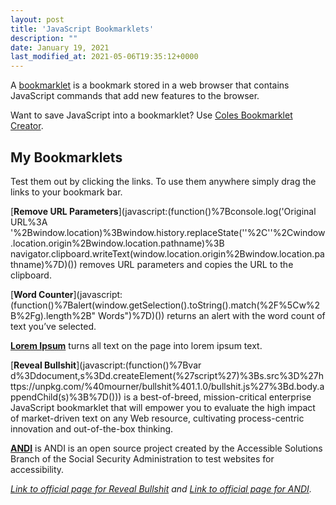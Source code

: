 ```yaml
---
layout: post
title: 'JavaScript Bookmarklets'
description: ""
date: January 19, 2021
last_modified_at: 2021-05-06T19:35:12+0000
---
```


A [bookmarklet](https://en.wikipedia.org/wiki/Bookmarklet) is a bookmark stored in a web browser that contains JavaScript commands that add new features to the browser.


Want to save JavaScript into a bookmarklet? Use [Coles Bookmarklet Creator](https://mrcoles.com/bookmarklet/).


## My Bookmarklets

Test them out by clicking the links. To use them anywhere simply drag the links to your bookmark bar.

[**Remove URL Parameters**](javascript:(function()%7Bconsole.log('Original URL%3A '%2Bwindow.location)%3Bwindow.history.replaceState(''%2C''%2Cwindow.location.origin%2Bwindow.location.pathname)%3B navigator.clipboard.writeText(window.location.origin%2Bwindow.location.pathname)%7D)()) removes URL parameters and copies the URL to the clipboard.

[**Word Counter**](javascript:(function()%7Balert(window.getSelection().toString().match(%2F%5Cw%2B%2Fg).length%2B" Words")%7D)()) returns an alert with the word count of text you’ve selected.

[**Lorem Ipsum**](javascript:(function()%7B%2F**%20replaces%20any%20text%20content%20with%20Lorem%20ipsum%20...*%20script%20is%20to%20be%20injected%20by%20bookmarklet*%20N.%20Landsteiner%2C%20mass%3Awerk%20-%20media%20environments%20%3Chttp%3A%2F%2Fwww.masswerk.at%3E*%2F(function()%20%7Bvar%20loremipsum%3D%5B'Lorem%20ipsum%20dolor%20sit%20amet%2C%20consectetur%20adipisicing%20elit%2C%20sed%20do%20eiusmod%20tempor%20incididunt%20ut%20labore%20et%20dolore%20magna%20aliqua.'%2C'Ut%20enim%20ad%20minim%20veniam%2C%20quis%20nostrud%20exercitation%20ullamco%20laboris%20nisi%20ut%20aliquip%20ex%20ea%20commodo%20consequat.'%2C'Duis%20aute%20irure%20dolor%20in%20reprehenderit%20in%20voluptate%20velit%20esse%20cillum%20dolore%20eu%20fugiat%20nulla%20pariatur.'%2C'Excepteur%20sint%20occaecat%20cupidatat%20non%20proident%2C%20sunt%20in%20culpa%20qui%20officia%20deserunt%20mollit%20anim%20id%20est%20laborum.'%2C'Nam%20facilisis%20enim.'%2C'Pellentesque%20in%20elit%20et%20lacus%20euismod%20dignissim.'%2C'Aliquam%20dolor%20pede%2C%20convallis%20eget%2C%20dictum%20a%2C%20blandit%20ac%2C%20urna.'%2C'Pellentesque%20sed%20nunc%20ut%20justo%20volutpat%20egestas.'%2C'Class%20aptent%20taciti%20sociosqu%20ad%20litora%20torquent%20per%20conubia%20nostra%2C%20per%20inceptos%20hymenaeos.'%2C'In%20erat.'%2C'Suspendisse%20potenti.'%2C'Fusce%20faucibus%20nibi%20sed%20nisi.'%2C'Phasellus%20faucibus%2C%20dui%20a%20cursus%20dapibus%2C%20mauris%20nulla%20euismod%20velit%2C%20a%20lobortis%20turpis%20arcu%20vel%20dui.'%2C'Pellentesque%20fermentum%20ultrices%20pede.'%2C'Donec%20auctor%20lectus%20eu%20arcu.'%2C'Curabitur%20non%20orci%20eget%20est%20porta%20gravida.'%2C'Aliquam%20pretium%20orci%20id%20nisi.'%2C'Duis%20faucibus%2C%20mi%20non%20adipiscing%20venenatis%2C%20erat%20urna%20aliquet%20elit%2C%20eu%20fringilla%20lacus%20tellus%20quis%20erat.'%2C'Nam%20tempus%20ornare%20lorem.'%2C'Nullam%20feugiat.'%2C'Praesent%20ut%20leo%20massa.'%2C'Donec%20mattis%2C%20enim%20at%20pharetra%20cursus%2C%20arcu%20est%20sodales%20magna%2C%20in%20volutpat%20erat%20quam%20at%20risus.'%2C'Maecenas%20metus%20magna%2C%20malesuada%20id%20sodales%20tempor%2C%20porta%20a%20elit.'%2C'Vestibulum%20ornare%20varius%20vestibulum.'%2C'Nam%20risus%20tortor%2C%20tempus%20in%20interdum%20id%2C%20varius%20non%20dolor.'%2C'Maecenas%20sed%20enim%20a%20arcu%20molestie%20sollicitudin.'%2C'Integer%20nulla%20eros%2C%20egestas%20sed%20gravida%20placerat%2C%20pellentesque%20ut%20arcu.'%2C'Curabitur%20auctor%20vehicula%20neque%20aliquet%20fermentum.'%2C'Nam%20in%20enim%20non%20odio%20volutpat%20mattis%20eget%20et%20diam.'%2C'Vestibulum%20sit%20amet%20turpis%20tellus.'%2C'In%20molestie%20mattis%20orci%20vitae%20sagittis.'%2C'Fusce%20vel%20est%20non%20erat%20auctor%20molestie.'%2C'Morbi%20aliquam%2C%20mauris%20a%20blandit%20convallis%2C%20nunc%20dui%20fermentum%20diam%2C%20et%20feugiat%20lorem%20tellus%20eget%20sem.'%2C'Pellentesque%20tincidunt%20feugiat%20egestas.'%2C'Suspendisse%20tincidunt%20blandit%20orci%2C%20nec%20convallis%20purus%20suscipit%20in.'%2C'Sed%20a%20diam%20at%20quam%20congue%20sagittis%20id%20laoreet%20augue.'%2C'Sed%20aliquet%20velit%20id%20tortor%20ultricies%20cursus%20ac%20at%20mi.'%2C'Nullam%20a%20nibi%20vitae%20odio%20pellentesque%20porttitor%20vitae%20quis%20dui.'%2C'Cras%20malesuada%20quam%20nec%20urna%20interdum%20in%20imperdiet%20neque%20luctus.'%2C'Duis%20elit%20nulla%2C%20sagittis%20vitae%20sagittis%20nec%2C%20fringilla%20nec%20augue.'%2C'Fusce%20mattis%20tortor%20ut%20massa%20ultrices%20venenatis.'%2C'Praesent%20tincidunt%20ante%20purus%2C%20ut%20molestie%20lacus.'%2C'Etiam%20rhoncus%20venenatis%20eros%2C%20in%20tempus%20urna%20tincidunt%20vel.'%2C'Praesent%20sit%20amet%20massa%20vitae%20dui%20feugiat%20ultricies.'%2C'Nulla%20imperdiet%20convallis%20sapien%2C%20et%20elementum%20ipsum%20semper%20vitae.'%2C'Donec%20ultricies%20auctor%20enim%20in%20laoreet.'%2C'Vestibulum%20vitae%20ipsum%20risus.'%2C'Proin%20lorem%20felis%2C%20semper%20at%20rutrum%20at%2C%20dapibus%20ut%20arcu.'%2C'Cras%20volutpat%20interdum%20venenatis.'%2C'Integer%20pulvinar%20metus%20laoreet%20enim%20aliquam%20ut%20lobortis%20erat%20rutrum.'%2C'Mauris%20dignissim%20sagittis%20metus%2C%20sed%20placerat%20ipsum%20cursus%20sit%20amet.'%2C'Vivamus%20iaculis%20malesuada%20metus%20vel%20volutpat.'%2C'Praesent%20pulvinar%20lacus%20vel%20dolor%20pellentesque%20sed%20consequat%20justo%20convallis.'%2C'Integer%20vel%20sapien%20a%20libero%20aliquet%20porttitor%20a%20in%20felis.'%2C'Nulla%20in%20ipsum%20quis%20felis%20lacinia%20vulputate.'%2C'Phasellus%20eu%20nisi%20nec%20erat%20hendrerit%20mattis%20in%20at%20nunc.'%2C'Nullam%20interdum%20tempus%20euismod.'%2C'Vivamus%20eleifend%20iaculis%20dui%20a%20feugiat.'%2C'Aenean%20sed%20diam%20diam.'%2C'Nullam%20sed%20aliquet%20purus.'%2C'Donec%20quis%20ultricies%20ligula.'%2C'Donec%20sit%20amet%20nisi%20enim.'%2C'Vestibulum%20neque%20nisi%2C%20venenatis%20sit%20amet%20fermentum%20ut%2C%20tempor%20at%20dolor.'%2C'Morbi%20varius%20hendrerit%20nunc%2C%20nec%20varius%20neque%20pellentesque%20eu.'%2C'Nulla%20nec%20urna%20in%20diam%20consectetur%20adipiscing%20nec%20in%20dui.'%2C'Quisque%20accumsan%20quam%20quis%20erat%20porta%20nec%20feugiat%20ipsum%20varius.'%2C'Suspendisse%20blandit%20diam%20dolor.'%2C'Sed%20interdum%2C%20tortor%20a%20egestas%20pellentesque%2C%20arcu%20sapien%20facilisis%20quam%2C%20ut%20ultrices%20lectus%20augue%20a%20nibi.'%2C'Etiam%20laoreet%2C%20massa%20eget%20ultrices%20ullamcorper%2C%20nisi%20odio%20luctus%20diam%2C%20sed%20vestibulum%20sem%20justo%20id%20nulla.'%2C'Vestibulum%20tempor%20vestibulum%20dui%2C%20sed%20fermentum%20libero%20vehicula%20sit%20amet.'%2C'Vestibulum%20vitae%20sem%20augue%2C%20et%20aliquet%20metus.'%2C'Donec%20cursus%20purus%20eget%20libero%20elementum%20suscipit.'%2C'Vivamus%20vehicula%20auctor%20tristique.'%2C'Vestibulum%20lacinia%20urna%20in%20nisi%20blandit%20feugiat.'%2C'Aliquam%20ultrices%20metus%20sit%20amet%20diam%20iaculis%20rutrum%20interdum%20augue%20varius.'%2C'Sed%20non%20quam%20nisl.'%2C'Etiam%20nec%20ligula%20vel%20neque%20adipiscing%20pulvinar%20ac%20ac%20dui.'%2C'Sed%20vulputate%20tortor%20eget%20tellus%20rhoncus%20ac%20lobortis%20sem%20blandit.'%2C'Nam%20placerat%2C%20odio%20et%20suscipit%20vestibulum%2C%20leo%20orci%20vehicula%20ante%2C%20et%20tempor%20arcu%20elit%20et%20est.'%2C'Nulla%20facilisi.'%2C'Integer%20sit%20amet%20elit%20ut%20metus%20aliquet%20lobortis%20posuere%20id%20lorem.'%2C'Donec%20at%20leo%20enim%2C%20a%20blandit%20eros.'%2C'Integer%20eleifend%20aliquam%20lacinia.'%2C'Phasellus%20sapien%20tortor%2C%20volutpat%20in%20posuere%20eget%2C%20rutrum%20id%20nibi.'%2C'Maecenas%20porta%2C%20diam%20iaculis%20vulputate%20ultricies%2C%20massa%20metus%20laoreet%20est%2C%20sed%20elementum%20felis%20nibi%20vel%20mauris.'%2C'Vestibulum%20lobortis%20ipsum%20sed%20erat%20varius%20eget%20posuere%20dui%20consequat.'%2C'Integer%20vel%20eros%20nisi.'%2C'Phasellus%20non%20gravida%20sem.'%2C'Morbi%20id%20mauris%20libero.'%2C'Suspendisse%20consectetur%2C%20erat%20eget%20convallis%20pulvinar%2C%20nulla%20sem%20varius%20nisi%2C%20vel%20semper%20nibi%20leo%20id%20enim.'%5D%3Bvar%20whitespaceAtFrontRe%3D%2F%5E%5B%5Cs%5Cxa0%5D%2B%2F%3Bvar%20whitespaceAtEndRe%3D%2F%5B%5Cs%5Cxa0%5D%2B%24%2F%3Bvar%20punctationRe%3D%2F(%5B%3A!%3F%5C.%5D)%24%2F%3Bvar%20punctationFrontRe%3D%2F%5E(%5B%3A!%3F%5C.%5D%5Cs%2B)%2F%3Bvar%20capatializedRe%3D%2F%5E%5B%5E%5Cw%C3%83%E2%80%9E%C3%83%E2%80%93%C3%83%C5%93%C3%83%E2%82%AC%C3%83%E2%82%AC%C3%83%C2%81%C3%83%CB%86%C3%83%E2%80%B0%C3%83%E2%80%A1%5D*%5BA-Z%C3%83%E2%80%9E%C3%83%E2%80%93%C3%83%C5%93%C3%83%E2%82%AC%C3%83%E2%82%AC%C3%83%C2%81%C3%83%CB%86%C3%83%E2%80%B0%C3%83%E2%80%A1%5D%2F%3Bvar%20simpleExpressionRe%3D%2F%5E%5B%5C(%5C%5B%5D%3F.%5B%3A%5C.%5C)%5C%5D%5D%3F%24%2F%3Bvar%20singleWordRe%3D%2F%5E%5Cw*%24%2F%3Bvar%20charAtFrontRe%3D%2F%5E%5Ba-z%5D%2Fi%3Bvar%20headlineRe%3D%2F%5EH%5B1-3%5D%24%2Fi%3Bvar%20lastTextHadPunctation%3Dfalse%3Bvar%20foundMain%3Dfalse%3Bvar%20idx%3D0%3Bvar%20getLoremIpsum%3Dfunction(n%2C%20isHeadline%2C%20singleWord)%20%7Bif%20(!foundMain%20%26%26%20isHeadline)%20%7Bidx%3D0%3BfoundMain%3Dtrue%3B%7Dvar%20t%3Dloremipsum%5Bidx%5D%3Bvar%20l%3Dt.length%3Bwhile%20(l%3Cn)%20%7Bif%20(%2B%2Bidx%3E%3Dloremipsum.length)%20idx%3D0%3Bt%2B%3D'%20'%2Bloremipsum%5Bidx%5D%3Bl%3Dt.length%3B%7Dif%20(l%3En)%20%7Bvar%20t1%3Dt.substring(0%2Cn)%3Bvar%20t2%3Dt.substring(n).replace(%2F%5Cs.*%24%2F%2C%20'')%3Bif%20(!singleWord%20%26%26%20(t2.length%3C3%20%7C%7C%20(singleWordRe.test(t1)%20%26%26%20charAtFrontRe.test(t.charAt(n)))))%20%7Bt%3Dt1%2Bt2%3B%7Delse%20%7Bt%3Dt1.replace(%2F%2C%3F%5Cs%5Cw*%24%2F%2C%20'')%3B%7Dif%20(t.length%3E3)%20t%3Dt.replace(%2F%5Cs%5Cw%24%2F%2C%20'')%3B%7Dt%3Dt.replace(%2F%5Cs%2B%24%2F%2C%20'')%3Bif%20(%2B%2Bidx%3E%3Dloremipsum.length)%20idx%3D0%3Breturn%20t%3B%7D%3Bvar%20getDocumentBody%3Dfunction()%20%7Bif%20(document.getElementsByTagName)%20%7Breturn%20document.getElementsByTagName('body').item(0)%3B%7Delse%20if%20(document.body)%20%7Breturn%20document.body%3B%7Delse%20if%20((document.all)%20%26%26%20(document.all.tags))%20%7Breturn%20document.all.tags('body')%5B0%5D%3B%7Delse%7Breturn%20null%3B%7D%7D%3Bvar%20replaceText%3Dfunction(el%2C%20isHeadline)%20%7Bvar%20t%3Del.nodeValue%3Bif%20(!t)%20return%3Bvar%20n%3Dt.length%3Bt%3Dt.replace(whitespaceAtFrontRe%2C%20'')%3Bvar%20wsFront%3D(t.length!%3Dn)%3Bn%3Dt.length%3Bt%3Dt.replace(whitespaceAtEndRe%2C%20'')%3Bvar%20wsEnd%3D(t.length!%3Dn)%3Bn%3Dt.length%3Bif%20(n%3E0%20%26%26%20!simpleExpressionRe.test(t))%20%7Bvar%20tn%3DgetLoremIpsum(n%2C%20isHeadline%2C%20singleWordRe.test(t))%3Bvar%20matches%3DpunctationRe.exec(t)%3Bif%20(matches)%20%7Btn%3Dtn.replace(%2F%5B%2C%5C.%5D%2B%24%2F%2C%20'').replace(%2F%5Cs%2B%24%2F%2C%20'')%2Bmatches%5B1%5D%3B%7Delse%20%7Btn%3Dtn.replace(%2F%2C%5Cs*%24%2F%2C%20'')%3B%7Dvar%20first%3Dtn.charAt(0)%3Bvar%20rest%3Dtn.substring(1)%3Btn%20%3D%20((lastTextHadPunctation%20%7C%7C%20capatializedRe.test(t))%3F%20first.toUpperCase()%3Afirst.toLowerCase())%2Brest%3Bmatches%3DpunctationFrontRe.exec(t)%3Bif%20(matches)%20tn%3Dmatches%5B1%5D%2Btn%3BlastTextHadPunctation%3DpunctationRe.test(tn)%3Bif%20(wsFront)%20tn%3D'%20'%2Btn%3Bif%20(wsEnd)%20tn%2B%3D'%20'%3Bel.nodeValue%3Dtn%3B%7D%7D%3Bvar%20scanElement%3Dfunction(el%2C%20isHeadline)%20%7Bvar%20n%3Del.firstChild%3Bwhile%20(n)%20%7Bvar%20nt%3Dn.nodeType%3Bvar%20ns%3Dn.nextSibling%3Bif%20(nt%3D%3D1)%20%7Bvar%20nn%3Dn.nodeName%3Bif%20(nn!%3D'SCRIPT'%20%26%26%20nn!%3D'STYLE'%20%26%26%20nn!%3D'EMBED')%20%7BscanElement(n%2C%20isHeadline%20%7C%7C%20headlineRe.test(nn))%3B%7D%7Delse%20if%20(nt%3D%3D3)%20%7BreplaceText(n%2C%20isHeadline)%3B%7Dn%3Dns%3B%7D%7D%3Bvar%20b%3DgetDocumentBody()%3Bif%20(b)%20%7BscanElement(b%2C%20false)%3B%7D%7D)()%7D)()) turns all text on the page into lorem ipsum text.

[**Reveal Bullshit**](javascript:(function()%7Bvar d%3Ddocument,s%3Dd.createElement(%27script%27)%3Bs.src%3D%27https://unpkg.com/%40mourner/bullshit%401.1.0/bullshit.js%27%3Bd.body.appendChild(s)%3B%7D())) is a best-of-breed, mission-critical enterprise JavaScript bookmarklet that will empower you to evaluate the high impact of market-driven text on any Web resource, cultivating process-centric innovation and out-of-the-box thinking.

[**ANDI**](javascript:void((function(){andiScript=document.createElement('script');andiScript.setAttribute('src','https://www.ssa.gov/accessibility/andi/andi.js');document.body.appendChild(andiScript)})());)  is ANDI is an open source project created by the Accessible Solutions Branch of the Social Security Administration to test websites for accessibility.

*[Link to official page for Reveal Bullshit](https://mourner.github.io/bullshit.js/)  and [Link to official page for ANDI](https://www.ssa.gov/accessibility/andi/help/install.html).*